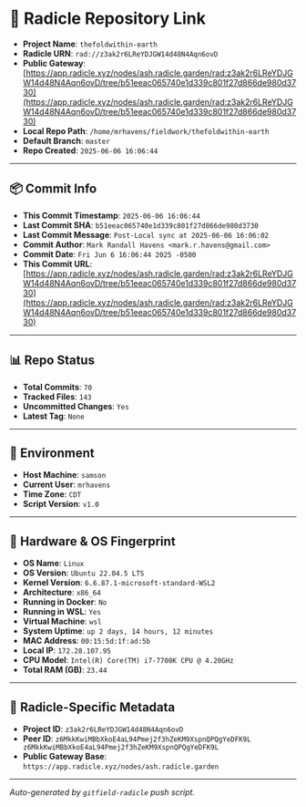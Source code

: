 # 🔗 Radicle Repository Link

- **Project Name**: `thefoldwithin-earth`
- **Radicle URN**: `rad://z3ak2r6LReYDJGW14d48N4Aqn6ovD`
- **Public Gateway**: [https://app.radicle.xyz/nodes/ash.radicle.garden/rad:z3ak2r6LReYDJGW14d48N4Aqn6ovD/tree/b51eeac065740e1d339c801f27d866de980d3730](https://app.radicle.xyz/nodes/ash.radicle.garden/rad:z3ak2r6LReYDJGW14d48N4Aqn6ovD/tree/b51eeac065740e1d339c801f27d866de980d3730)
- **Local Repo Path**: `/home/mrhavens/fieldwork/thefoldwithin-earth`
- **Default Branch**: `master`
- **Repo Created**: `2025-06-06 16:06:44`

---

## 📦 Commit Info

- **This Commit Timestamp**: `2025-06-06 16:06:44`
- **Last Commit SHA**: `b51eeac065740e1d339c801f27d866de980d3730`
- **Last Commit Message**: `Post-Local sync at 2025-06-06 16:06:02`
- **Commit Author**: `Mark Randall Havens <mark.r.havens@gmail.com>`
- **Commit Date**: `Fri Jun 6 16:06:44 2025 -0500`
- **This Commit URL**: [https://app.radicle.xyz/nodes/ash.radicle.garden/rad:z3ak2r6LReYDJGW14d48N4Aqn6ovD/tree/b51eeac065740e1d339c801f27d866de980d3730](https://app.radicle.xyz/nodes/ash.radicle.garden/rad:z3ak2r6LReYDJGW14d48N4Aqn6ovD/tree/b51eeac065740e1d339c801f27d866de980d3730)

---

## 📊 Repo Status

- **Total Commits**: `70`
- **Tracked Files**: `143`
- **Uncommitted Changes**: `Yes`
- **Latest Tag**: `None`

---

## 🧭 Environment

- **Host Machine**: `samson`
- **Current User**: `mrhavens`
- **Time Zone**: `CDT`
- **Script Version**: `v1.0`

---

## 🧬 Hardware & OS Fingerprint

- **OS Name**: `Linux`
- **OS Version**: `Ubuntu 22.04.5 LTS`
- **Kernel Version**: `6.6.87.1-microsoft-standard-WSL2`
- **Architecture**: `x86_64`
- **Running in Docker**: `No`
- **Running in WSL**: `Yes`
- **Virtual Machine**: `wsl`
- **System Uptime**: `up 2 days, 14 hours, 12 minutes`
- **MAC Address**: `00:15:5d:1f:ad:5b`
- **Local IP**: `172.28.107.95`
- **CPU Model**: `Intel(R) Core(TM) i7-7700K CPU @ 4.20GHz`
- **Total RAM (GB)**: `23.44`

---

## 🌱 Radicle-Specific Metadata

- **Project ID**: `z3ak2r6LReYDJGW14d48N4Aqn6ovD`
- **Peer ID**: `z6MkkKwiMBbXkoE4aL94Pmej2f3hZeKM9XspnQPQgYeDFK9L
z6MkkKwiMBbXkoE4aL94Pmej2f3hZeKM9XspnQPQgYeDFK9L`
- **Public Gateway Base**: `https://app.radicle.xyz/nodes/ash.radicle.garden`

---

_Auto-generated by `gitfield-radicle` push script._
